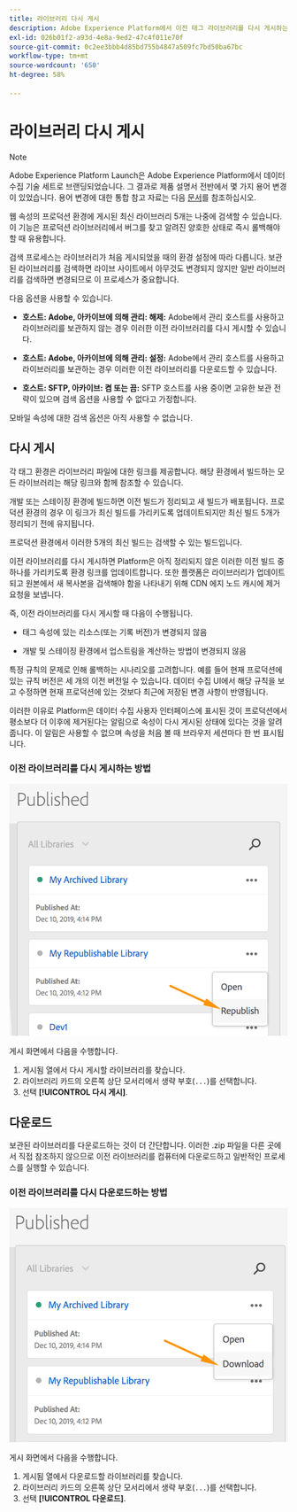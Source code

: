 ```yaml
---
title: 라이브러리 다시 게시
description: Adobe Experience Platform에서 이전 태그 라이브러리를 다시 게시하는 방법을 알아봅니다.
exl-id: 026b01f2-a93d-4e8a-9ed2-47c4f011e70f
source-git-commit: 0c2ee3bbb4d85bd755b4847a509fc7bd50ba67bc
workflow-type: tm+mt
source-wordcount: '650'
ht-degree: 58%

---
```


# 라이브러리 다시 게시

>[!NOTE]
>
>Adobe Experience Platform Launch은 Adobe Experience Platform에서 데이터 수집 기술 세트로 브랜딩되었습니다. 그 결과로 제품 설명서 전반에서 몇 가지 용어 변경이 있었습니다. 용어 변경에 대한 통합 참고 자료는 다음 [문서](../../term-updates.md)를 참조하십시오.

웹 속성의 프로덕션 환경에 게시된 최신 라이브러리 5개는 나중에 검색할 수 있습니다. 이 기능은 프로덕션 라이브러리에서 버그를 찾고 알려진 양호한 상태로 즉시 롤백해야 할 때 유용합니다.

검색 프로세스는 라이브러리가 처음 게시되었을 때의 환경 설정에 따라 다릅니다. 보관된 라이브러리를 검색하면 라이브 사이트에서 아무것도 변경되지 않지만 일반 라이브러리를 검색하면 변경되므로 이 프로세스가 중요합니다.

다음 옵션을 사용할 수 있습니다.

* **호스트: Adobe, 아카이브에 의해 관리: 해제:** Adobe에서 관리 호스트를 사용하고 라이브러리를 보관하지 않는 경우 이러한 이전 라이브러리를 다시 게시할 수 있습니다.

* **호스트: Adobe, 아카이브에 의해 관리: 설정:** Adobe에서 관리 호스트를 사용하고 라이브러리를 보관하는 경우 이러한 이전 라이브러리를 다운로드할 수 있습니다.

* **호스트: SFTP, 아카이브: 켬 또는 끔:** SFTP 호스트를 사용 중이면 고유한 보관 전략이 있으며 검색 옵션을 사용할 수 없다고 가정합니다.

모바일 속성에 대한 검색 옵션은 아직 사용할 수 없습니다.

## 다시 게시

각 태그 환경은 라이브러리 파일에 대한 링크를 제공합니다. 해당 환경에서 빌드하는 모든 라이브러리는 해당 링크와 함께 참조할 수 있습니다.

개발 또는 스테이징 환경에 빌드하면 이전 빌드가 정리되고 새 빌드가 배포됩니다. 프로덕션 환경의 경우 이 링크가 최신 빌드를 가리키도록 업데이트되지만 최신 빌드 5개가 정리되기 전에 유지됩니다.

프로덕션 환경에서 이러한 5개의 최신 빌드는 검색할 수 있는 빌드입니다.

이전 라이브러리를 다시 게시하면 Platform은 아직 정리되지 않은 이러한 이전 빌드 중 하나를 가리키도록 환경 링크를 업데이트합니다.  또한 플랫폼은 라이브러리가 업데이트되고 원본에서 새 복사본을 검색해야 함을 나타내기 위해 CDN 에지 노드 캐시에 제거 요청을 보냅니다.

즉, 이전 라이브러리를 다시 게시할 때 다음이 수행됩니다.

* 태그 속성에 있는 리소스(또는 기록 버전)가 변경되지 않음

* 개발 및 스테이징 환경에서 업스트림을 계산하는 방법이 변경되지 않음

특정 규칙의 문제로 인해 롤백하는 시나리오를 고려합니다. 예를 들어 현재 프로덕션에 있는 규칙 버전은 세 개의 이전 버전일 수 있습니다.  데이터 수집 UI에서 해당 규칙을 보고 수정하면 현재 프로덕션에 있는 것보다 최근에 저장된 변경 사항이 반영됩니다.

이러한 이유로 Platform은 데이터 수집 사용자 인터페이스에 표시된 것이 프로덕션에서 평소보다 더 이후에 제거된다는 알림으로 속성이 다시 게시된 상태에 있다는 것을 알려줍니다. 이 알림은 사용할 수 없으며 속성을 처음 볼 때 브라우저 세션마다 한 번 표시됩니다.

### 이전 라이브러리를 다시 게시하는 방법

![라이브러리 다시 게시](images/retrieve_republish.png)

게시 화면에서 다음을 수행합니다.

1. 게시됨 열에서 다시 게시할 라이브러리를 찾습니다.
1. 라이브러리 카드의 오른쪽 상단 모서리에서 생략 부호(`...`)를 선택합니다.
1. 선택 **[!UICONTROL 다시 게시]**.

## 다운로드

보관된 라이브러리를 다운로드하는 것이 더 간단합니다. 이러한 .zip 파일을 다른 곳에서 직접 참조하지 않으므로 이전 라이브러리를 컴퓨터에 다운로드하고 일반적인 프로세스를 실행할 수 있습니다.

### 이전 라이브러리를 다시 다운로드하는 방법

![라이브러리 다운로드](images/retrieve_download.png)

게시 화면에서 다음을 수행합니다.

1. 게시됨 열에서 다운로드할 라이브러리를 찾습니다.
1. 라이브러리 카드의 오른쪽 상단 모서리에서 생략 부호(`...`)를 선택합니다.
1. 선택 **[!UICONTROL 다운로드]**.
